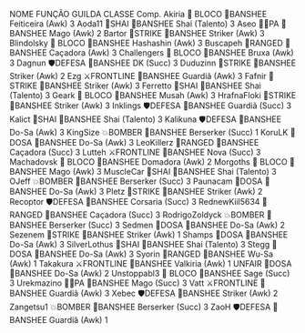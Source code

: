 NOME	FUNÇÃO	GUILDA	CLASSE	Comp.
Akiria	🧱 BLOCO	👻BANSHEE	Feiticeira (Awk)	3
Aoda11	🥁SHAI	👻BANSHEE	Shai (Talento)	3
Aseo	🧙‍♂️PA	👻BANSHEE	Mago (Awk)	2
Bartor	🥊STRIKE	👻BANSHEE	Striker (Awk)	3
Blindolsky	🧱 BLOCO	👻BANSHEE	Hashashin (Awk)	3
Buscapeh	🏹RANGED	👻BANSHEE	Caçadora (Awk)	3
Challengers	🧱 BLOCO	👻BANSHEE	Bruxa (Awk)	3
Dagnun	🛡️DEFESA	👻BANSHEE	DK (Succ)	3
Duduzinn	🥊STRIKE	👻BANSHEE	Striker (Awk)	2
Ezg	⚔️FRONTLINE	👻BANSHEE	Guardiã (Awk)	3
Fafnir	🥊STRIKE	👻BANSHEE	Striker (Awk)	3
Ferretto	🥁SHAI	👻BANSHEE	Shai (Talento)	3
Geark	🧱 BLOCO	👻BANSHEE	Musah (Awk)	3
HrafnaFloki	🥊STRIKE	👻BANSHEE	Striker (Awk)	3
Inklings	🛡️DEFESA	👻BANSHEE	Guardiã (Succ)	3
Kalict	🥁SHAI	👻BANSHEE	Shai (Talento)	3
Kalikuna	🛡️DEFESA	👻BANSHEE	Do-Sa (Awk)	3
KingSize	💥BOMBER	👻BANSHEE	Berserker (Succ)	1
KoruLK	🚬DOSA	👻BANSHEE	Do-Sa (Awk)	3
LeoKillerz	🏹RANGED	👻BANSHEE	Caçadora (Succ)	3
Lutteh	⚔️FRONTLINE	👻BANSHEE	Nova (Succ)	3
Machadovsk	🧱 BLOCO	👻BANSHEE	Domadora (Awk)	2
Morgoths	🧱 BLOCO	👻BANSHEE	Mago (Awk)	3
MuscleCar	🥁SHAI	👻BANSHEE	Shai (Talento)	3
OJeff	💥BOMBER	👻BANSHEE	Berserker (Succ)	3
Paunacam	🚬DOSA	👻BANSHEE	Do-Sa (Awk)	3
Pletz	🥊STRIKE	👻BANSHEE	Striker (Awk)	2
Recoptor	🛡️DEFESA	👻BANSHEE	Corsaria (Succ)	3
RednewKiil5634	🏹RANGED	👻BANSHEE	Caçadora (Succ)	3
RodrigoZoldyck	💥BOMBER	👻BANSHEE	Berserker (Succ)	3
Sedmen	🚬DOSA	👻BANSHEE	Do-Sa (Awk)	2
Sezenem	🥊STRIKE	👻BANSHEE	Striker (Awk)	1
Shamps	🚬DOSA	👻BANSHEE	Do-Sa (Awk)	3
SilverLothus	🥁SHAI	👻BANSHEE	Shai (Talento)	3
Stegg	🚬DOSA	👻BANSHEE	Do-Sa (Awk)	3
Syorin	🏹RANGED	👻BANSHEE	Wu-Sa (Awk)	1
Takakura	⚔️FRONTLINE	👻BANSHEE	Valkiria (Awk)	1
UNFAIR	🚬DOSA	👻BANSHEE	Do-Sa (Awk)	2
Unstoppabl3	🧱 BLOCO	👻BANSHEE	Sage (Succ)	3
Urekmazino	🧙‍♂️PA	👻BANSHEE	Mago (Succ)	3
Vatt	⚔️FRONTLINE	👻BANSHEE	Guardiã (Awk)	3
Xebec	🛡️DEFESA	👻BANSHEE	Striker (Awk)	2
Zangetsu1	💥BOMBER	👻BANSHEE	Berserker (Succ)	3
ZaoH	🛡️DEFESA	👻BANSHEE	Guardiã (Awk)	1